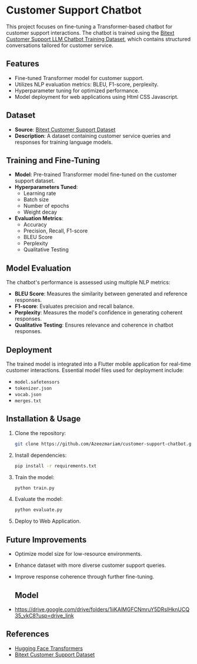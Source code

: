 # Customer Support Chatbot

This project focuses on fine-tuning a Transformer-based chatbot for customer support interactions. The chatbot is trained using the [Bitext Customer Support LLM Chatbot Training Dataset](https://huggingface.co/datasets/bitext/Bitext-customer-support-llm-chatbot-training-dataset), which contains structured conversations tailored for customer service.

## Features
- Fine-tuned Transformer model for customer support.
- Utilizes NLP evaluation metrics: BLEU, F1-score, perplexity.
- Hyperparameter tuning for optimized performance.
- Model deployment for web applications using Html CSS Javascript.

## Dataset
- **Source**: [Bitext Customer Support Dataset](https://huggingface.co/datasets/bitext/Bitext-customer-support-llm-chatbot-training-dataset)
- **Description**: A dataset containing customer service queries and responses for training language models.

## Training and Fine-Tuning
- **Model**: Pre-trained Transformer model fine-tuned on the customer support dataset.
- **Hyperparameters Tuned**:
  - Learning rate
  - Batch size
  - Number of epochs
  - Weight decay
- **Evaluation Metrics**:
  - Accuracy
  - Precision, Recall, F1-score
  - BLEU Score
  - Perplexity
  - Qualitative Testing

## Model Evaluation
The chatbot's performance is assessed using multiple NLP metrics:
- **BLEU Score**: Measures the similarity between generated and reference responses.
- **F1-score**: Evaluates precision and recall balance.
- **Perplexity**: Measures the model's confidence in generating coherent responses.
- **Qualitative Testing**: Ensures relevance and coherence in chatbot responses.

## Deployment
The trained model is integrated into a Flutter mobile application for real-time customer interactions. Essential model files used for deployment include:
- `model.safetensors`
- `tokenizer.json`
- `vocab.json`
- `merges.txt`

## Installation & Usage
1. Clone the repository:
   ```bash
   git clone https://github.com/Azeezmariam/customer-support-chatbot.git
   ```
2. Install dependencies:
   ```bash
   pip install -r requirements.txt
   ```
3. Train the model:
   ```bash
   python train.py
   ```
4. Evaluate the model:
   ```bash
   python evaluate.py
   ```
5. Deploy to Web Application.

## Future Improvements
- Optimize model size for low-resource environments.
- Enhance dataset with more diverse customer support queries.
- Improve response coherence through further fine-tuning.

  ## Model
 - https://drive.google.com/drive/folders/1iiKAlMGFCNmruY5DRslHknUCQ35_vkC8?usp=drive_link

## References
- [Hugging Face Transformers](https://huggingface.co/transformers/)
- [Bitext Customer Support Dataset](https://huggingface.co/datasets/bitext/Bitext-customer-support-llm-chatbot-training-dataset)

